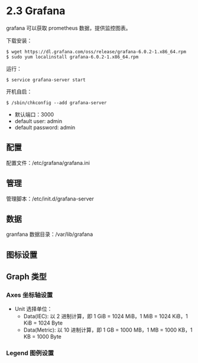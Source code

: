 # 2.3 Grafana

grafana 可以获取 prometheus 数据，提供监控图表。

下载安装：

    $ wget https://dl.grafana.com/oss/release/grafana-6.0.2-1.x86_64.rpm
    $ sudo yum localinstall grafana-6.0.2-1.x86_64.rpm

运行：

    $ service grafana-server start

开机自启：

    $ /sbin/chkconfig --add grafana-server

- 默认端口：3000
- default user: admin
- default password: admin

## 配置

配置文件：/etc/grafana/grafana.ini

## 管理

管理脚本：/etc/init.d/grafana-server

## 数据

granfana 数据目录：/var/lib/grafana

## 图标设置

## Graph 类型

### Axes 坐标轴设置

- Unit 选择单位：
    - Data(IEC): 以 2 进制计算，即 1 GiB = 1024 MiB，1 MiB = 1024 KiB，1 KiB = 1024 Byte
    - Data(Metric): 以 10 进制计算，即 1 GB = 1000 MB，1 MB = 1000 KB，1 KB = 1000 Byte

### Legend 图例设置
